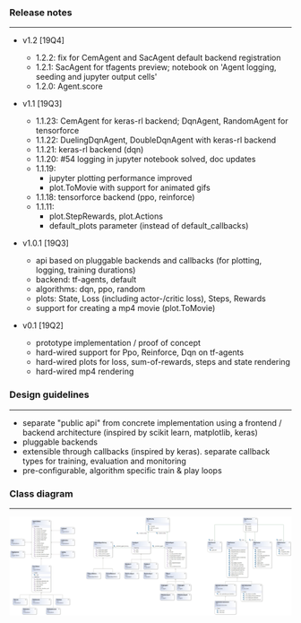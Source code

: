 ### Release notes
---
* v1.2 [19Q4]
    * 1.2.2: fix for CemAgent and SacAgent default backend registration
    * 1.2.1: SacAgent for tfagents preview; notebook on 'Agent logging, seeding and jupyter output cells'
    * 1.2.0: Agent.score
* v1.1 [19Q3]
    * 1.1.23: CemAgent for keras-rl backend; DqnAgent, RandomAgent for tensorforce
    * 1.1.22: DuelingDqnAgent, DoubleDqnAgent with keras-rl backend
    * 1.1.21: keras-rl backend (dqn)
    * 1.1.20: #54 logging in jupyter notebook solved, doc updates
    * 1.1.19: 
        * jupyter plotting performance improved
        * plot.ToMovie with support for animated gifs 
    * 1.1.18: tensorforce backend (ppo, reinforce)
    * 1.1.11:
        * plot.StepRewards, plot.Actions
        * default_plots parameter (instead of default_callbacks)
        
* v1.0.1 [19Q3]
    * api based on pluggable backends and callbacks (for plotting, logging, training durations)
    * backend: tf-agents, default
    * algorithms: dqn, ppo, random
    * plots: State, Loss (including actor-/critic loss), Steps, Rewards
    * support for creating a mp4 movie (plot.ToMovie) 
* v0.1 [19Q2]
    * prototype implementation / proof of concept
    * hard-wired support for Ppo, Reinforce, Dqn on tf-agents
    * hard-wired plots for loss, sum-of-rewards, steps and state rendering 
    * hard-wired mp4 rendering
    
### Design guidelines
---
* separate "public api" from concrete implementation using a frontend / backend architecture 
  (inspired by scikit learn, matplotlib, keras)
* pluggable backends
* extensible through callbacks (inspired by keras). separate callback types for training, evaluation and monitoring
* pre-configurable, algorithm specific train & play loops 
    
### Class diagram
---
![ClassDiagram](ClassDiagram.png)
 